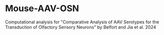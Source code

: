 # Mouse-AAV-OSN
Computational analysis for "Comparative Analysis of AAV Serotypes for the Transduction of Olfactory Sensory Neurons" by Belfort and Jia et al. 2024
